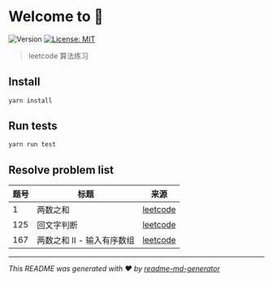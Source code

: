 # Welcome to 👋

![Version](https://img.shields.io/badge/version-1.0.0-blue.svg?cacheSeconds=2592000)
[![License: MIT](https://img.shields.io/badge/License-MIT-yellow.svg)](#)

> leetcode 算法练习

## Install

```sh
yarn install
```

## Run tests

```sh
yarn run test
```

## Resolve problem list

| 题号 | 标题                       | 来源                                                                           |
| ---- | -------------------------- | ------------------------------------------------------------------------------ |
| 1    | 两数之和                   | [leetcode](https://leetcode-cn.com/problems/two-sum/)                          |
| 125  | 回文字判断                 | [leetcode](https://leetcode-cn.com/problems/valid-palindrome/)                 |
| 167  | 两数之和 II - 输入有序数组 | [leetcode](https://leetcode-cn.com/problems/two-sum-ii-input-array-is-sorted/) |

---

_This README was generated with ❤️ by [readme-md-generator](https://github.com/kefranabg/readme-md-generator)_
